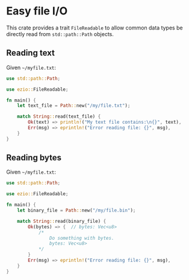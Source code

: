# Easy file I/O
This crate provides a trait `FileReadable` to allow common data types be directly read from `std::path::Path` objects.

## Reading text
Given `~/myfile.txt`:
```rust
use std::path::Path;

use ezio::FileReadable;

fn main() {
    let text_file = Path::new("/my/file.txt");

    match String::read(text_file) {
        Ok(text) => println!("My text file contains:\n{}", text),
        Err(msg) => eprintln!("Error reading file: {}", msg),
    }
}
```

## Reading bytes
Given `~/myfile.txt`:
```rust
use std::path::Path;

use ezio::FileReadable;

fn main() {
    let binary_file = Path::new("/my/file.bin");

    match String::read(binary_file) {
        Ok(bytes) => {  // bytes: Vec<u8>
            /*
                Do something with bytes.
                bytes: Vec<u8>
            */
        }
        Err(msg) => eprintln!("Error reading file: {}", msg),
    }
}
```
